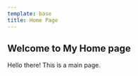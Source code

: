 ```yaml
---
template: base
title: Home Page
---
```


## Welcome to My Home page

Hello there! This is a main page.
